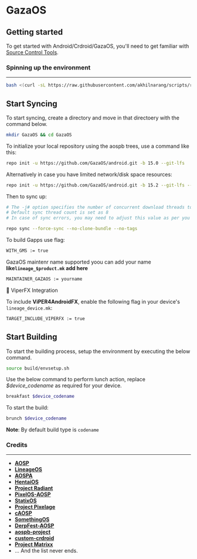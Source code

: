 GazaOS  
===========

Getting started
---------------

To get started with Android/Crdroid/GazaOS, you'll need to get familiar with [Source Control Tools](https://source.android.com/setup/develop).

### Spinning up the environment
--------------
```bash
bash <(curl -sL https://raw.githubusercontent.com/akhilnarang/scripts/refs/heads/master/setup/android_build_env.sh)
```

Start Syncing
---------------
To start syncing, create a directory and move in that directoery with the command below.
```bash
mkdir GazaOS && cd GazaOS
```

To initialize your local repository using the aospb trees, use a command like this:
```bash
repo init -u https://github.com/GazaOS/android.git -b 15.0 --git-lfs
```
Alternatively in case you have limited network/disk space resources:
```bash
repo init -u https://github.com/GazaOS/android.git -b 15.2 --git-lfs --depth=1
```
Then to sync up:
```bash
# The -j# option specifies the number of concurrent download threads to run.
# Default sync thread count is set as 8
# In case of sync errors, you may need to adjust this value as per you need

repo sync --force-sync --no-clone-bundle --no-tags
```
To build Gapps use flag:
```bash
WITH_GMS := true
```
GazaOS maintenr name supported yoou can add your name 
**like`lineage_$product.mk` add here**
```bash
MAINTAINER_GAZAOS := yourname 
```
🎵 ViperFX Integration

To include **ViPER4AndroidFX**, enable the following flag in your device's `lineage_device.mk`:

```bash
TARGET_INCLUDE_VIPERFX := true
```
Start Building
---------------
To start the building process, setup the environment by executing the below command.
```bash
source build/envsetup.sh
```
Use the below command to perform lunch action, replace *$device_codename* as required for your device. 

```bash
breakfast $device_codename
```
To start the build:
```bash
brunch $device_codename
```
**Note**: By default build type is `codename`

### Credits
--------------
 * [**AOSP**](https://android.googlesource.com)
 * [**LineageOS**](https://github.com/LineageOS)
 * [**AOSPA**](https://github.com/AOSPA)
 * [**HentaiOS**](https://github.com/hentaios)
 * [**Project Radiant**](https://github.com/ProjectRadiant)
 * [**PixelOS-AOSP**](https://github.com/PixelOS-AOSP)
 * [**StatixOS**](https://github.com/StatiXOS)
 * [**Project Pixelage**](https://github.com/ProjectPixelage)
 * [**cAOSP**](https://github.com/c0smic-Lab)
 * [**SomethingOS**](https://github.com/SomethingOS)
 * [**DerpFest-AOSP**](https://github.com/DerpFest-AOSP)
 * [**aospb-project**](https://github.com/aospb-project)
 * [**custom-crdroid**](https://github.com/custom-crdroid)
 * [**Project Matrixx**](https://github.com/ProjectMatrixx)
 * ... And the list never ends.
